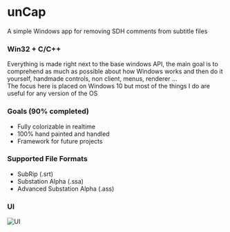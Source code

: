 # unCap
A simple Windows app for removing SDH comments from subtitle files

### Win32 + C/C++
Everything is made right next to the base windows API, the main goal is to comprehend as much as possible about how Windows works and then do it yourself, handmade controls, non client, menus, renderer ...<br/>
The focus here is placed on Windows 10 but most of the things I do are useful for any version of the OS

### Goals (90% completed)
* Fully colorizable in realtime
* 100% hand painted and handled
* Framework for future projects

### Supported File Formats

* SubRip (.srt)
* Substation Alpha (.ssa)
* Advanced Substation Alpha (.ass)

### UI
![UI](https://i.imgur.com/sLkZMq0.png)
